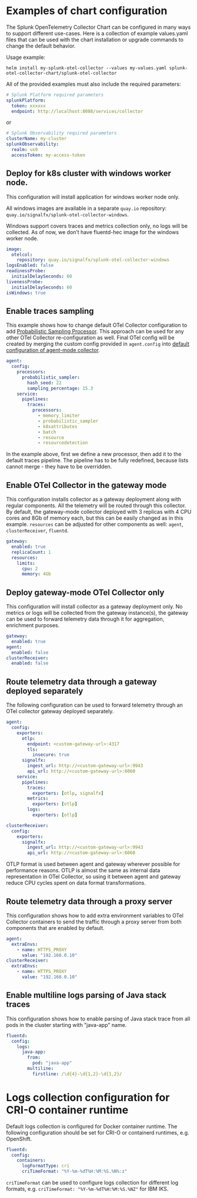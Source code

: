 # Examples of chart configuration

The Splunk OpenTelemetry Collector Chart can be configured in many ways to
support different use-cases. Here is a collection of example values.yaml files
that can be used with the chart installation or upgrade commands to change the
default behavior.

Usage example:
```
helm install my-splunk-otel-collector --values my-values.yaml splunk-otel-collector-chart/splunk-otel-collector
```

All of the provided examples must also include the required parameters:

```yaml
# Splunk Platform required parameters
splunkPlatform:
  token: xxxxxx
  endpoint: http://localhost:8088/services/collector
```

or

```yaml
# Splunk Observability required parameters
clusterName: my-cluster
splunkObservability:
  realm: us0
  accessToken: my-access-token
```

## Deploy for k8s cluster with windows worker node.

This configuration will install application for windows worker node only.

All windows images are available in a separate `quay.io` repository: `quay.io/signalfx/splunk-otel-collector-windows`.

Windows support covers traces and metrics collection only, no logs will be collected. As of now, we don’t have fluentd-hec image for the windows worker node.

```yaml
image:
  otelcol:
    repository: quay.io/signalfx/splunk-otel-collector-windows
logsEnabled: false
readinessProbe:
  initialDelaySeconds: 60
livenessProbe:
  initialDelaySeconds: 60
isWindows: true
```

## Enable traces sampling

This example shows how to change default OTel Collector configuration to add
[Probabilistic Sampling Processor](https://github.com/open-telemetry/opentelemetry-collector/tree/main/processor/probabilisticsamplerprocessor).
This approach can be used for any other OTel Collector re-configuration as well.
Final OTel config will be created by merging the custom config provided in
`agent.config` into [default configuration of agent-mode
collector](https://github.com/signalfx/splunk-otel-collector-chart/blob/main/helm-charts/splunk-otel-collector/templates/config/_otel-agent.tpl).

```yaml
agent:
  config:
    processors:
      probabilistic_sampler:
        hash_seed: 22
        sampling_percentage: 15.3
    service:
      pipelines:
        traces:
          processors:
            - memory_limiter
            - probabilistic_sampler
            - k8sattributes
            - batch
            - resource
            - resourcedetection
```

In the example above, first we define a new processor, then add it to the
default traces pipeline. The pipeline has to be fully redefined, because
lists cannot merge - they have to be overridden.

## Enable OTel Collector in the gateway mode

This configuration installs collector as a gateway deployment along with
regular components. All the telemetry will be routed through this collector.
By default, the gateway-mode collector deployed with 3 replicas with 4 CPU
cores and 8Gb of memory each, but this can be easily changed as in this example.
`resources` can be adjusted for other components as well: `agent`,
`clusterReceiver`, `fluentd`.

```yaml
gateway:
  enabled: true
  replicaCount: 1
  resources:
    limits:
      cpu: 2
      memory: 4Gb
```

## Deploy gateway-mode OTel Collector only

This configuration will install collector as a gateway deployment only.
No metrics or logs will be collected from the gateway instance(s), the gateway
can be used to forward telemetry data through it for aggregation, enrichment
purposes.

```yaml
gateway:
  enabled: true
agent:
  enabled: false
clusterReceiver:
  enabled: false
```

## Route telemetry data through a gateway deployed separately

The following configuration can be used to forward telemetry through an OTel
collector gateway deployed separately.

```yaml
agent:
  config:
    exporters:
      otlp:
        endpoint: <custom-gateway-url>:4317
        tls:
          insecure: true
      signalfx:
        ingest_url: http://<custom-gateway-url>:9943
        api_url: http://<custom-gateway-url>:6060
    service:
      pipelines:
        traces:
          exporters: [otlp, signalfx]
        metrics:
          exporters: [otlp]
        logs:
          exporters: [otlp]

clusterReceiver:
  config:
    exporters:
      signalfx:
        ingest_url: http://<custom-gateway-url>:9943
        api_url: http://<custom-gateway-url>:6060
```

OTLP format is used between agent and gateway wherever possible for performance
reasons. OTLP is almost the same as internal data representation in OTel
Collector, so using it between agent and gateway reduce CPU cycles spent on
data format transformations.

## Route telemetry data through a proxy server

This configuration shows how to add extra environment variables to OTel
Collector containers to send the traffic through a proxy server from
both components that are enabled by default.

```yaml
agent:
  extraEnvs:
    - name: HTTPS_PROXY
      value: "192.168.0.10"
clusterReceiver:
  extraEnvs:
    - name: HTTPS_PROXY
      value: "192.168.0.10"
```

## Enable multiline logs parsing of Java stack traces

This configuration shows how to enable parsing of Java stack trace from all
pods in the cluster starting with "java-app" name.

```yaml
fluentd:
  config:
    logs:
      java-app:
        from:
          pod: "java-app"
        multiline:
          firstline: /\d{4}-\d{1,2}-\d{1,2}/
```

# Logs collection configuration for CRI-O container runtime

Default logs collection is configured for Docker container runtime.
The following configuration should be set for CRI-O or containerd runtimes,
e.g. OpenShift.

```yaml
fluentd:
  config:
    containers:
      logFormatType: cri
      criTimeFormat: "%Y-%m-%dT%H:%M:%S.%N%:z"
```

`criTimeFormat` can be used to configure logs collection for different log
formats, e.g. `criTimeFormat: "%Y-%m-%dT%H:%M:%S.%NZ"` for IBM IKS.
